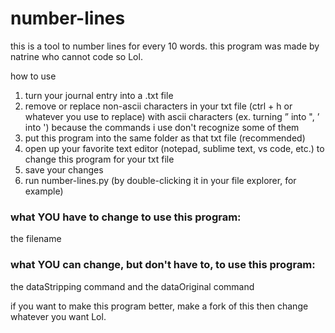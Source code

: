 # number-lines
this is a tool to number lines for every 10 words. this program was made by natrine who cannot code so Lol.

how to use
1. turn your journal entry into a .txt file
2. remove or replace non-ascii characters in your txt file (ctrl + h or whatever you use to replace) with ascii characters (ex. turning ” into ", ’ into ') because the commands i use don't recognize some of them
3. put this program into the same folder as that txt file (recommended)
4. open up your favorite text editor (notepad, sublime text, vs code, etc.) to change this program for your txt file
5. save your changes
6. run number-lines.py (by double-clicking it in your file explorer, for example)

### what YOU have to change to use this program:
the filename

### what YOU can change, but don't have to, to use this program:
the dataStripping command and the dataOriginal command

if you want to make this program better, make a fork of this then change whatever you want Lol. 
